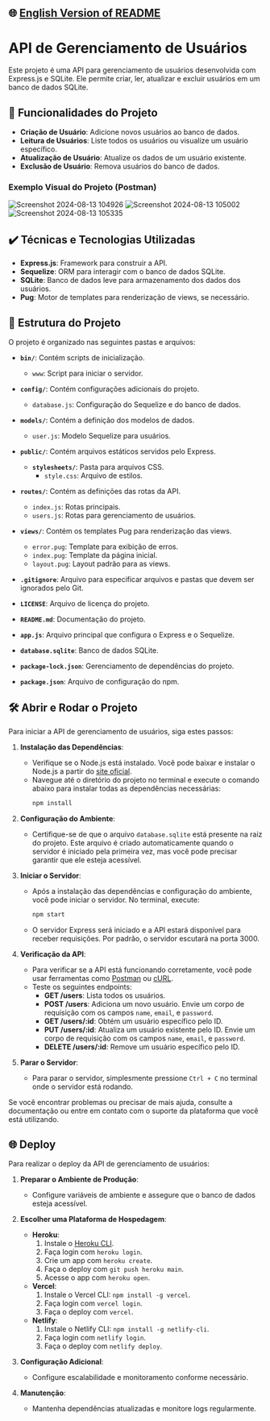 ## 🌐 [English Version of README](README_EN.md)

# API de Gerenciamento de Usuários

Este projeto é uma API para gerenciamento de usuários desenvolvida com Express.js e SQLite. Ele permite criar, ler, atualizar e excluir usuários em um banco de dados SQLite.

## 🔨 Funcionalidades do Projeto

- **Criação de Usuário**: Adicione novos usuários ao banco de dados.
- **Leitura de Usuários**: Liste todos os usuários ou visualize um usuário específico.
- **Atualização de Usuário**: Atualize os dados de um usuário existente.
- **Exclusão de Usuário**: Remova usuários do banco de dados.

### Exemplo Visual do Projeto (Postman)

![Screenshot 2024-08-13 104926](https://github.com/user-attachments/assets/eeec7d80-ccc2-4db9-a2a4-3109a5544a35)
![Screenshot 2024-08-13 105002](https://github.com/user-attachments/assets/6d518d57-9454-47dc-a895-5c333881468a)
![Screenshot 2024-08-13 105335](https://github.com/user-attachments/assets/7548fc25-82b4-48c2-8d69-ae14b723efea)

## ✔️ Técnicas e Tecnologias Utilizadas

- **Express.js**: Framework para construir a API.
- **Sequelize**: ORM para interagir com o banco de dados SQLite.
- **SQLite**: Banco de dados leve para armazenamento dos dados dos usuários.
- **Pug**: Motor de templates para renderização de views, se necessário.

## 📁 Estrutura do Projeto

O projeto é organizado nas seguintes pastas e arquivos:

- **`bin/`**: Contém scripts de inicialização.
  - `www`: Script para iniciar o servidor.

- **`config/`**: Contém configurações adicionais do projeto.
  - `database.js`: Configuração do Sequelize e do banco de dados.

- **`models/`**: Contém a definição dos modelos de dados.
  - `user.js`: Modelo Sequelize para usuários.

- **`public/`**: Contém arquivos estáticos servidos pelo Express.
  - **`stylesheets/`**: Pasta para arquivos CSS.
    - `style.css`: Arquivo de estilos.

- **`routes/`**: Contém as definições das rotas da API.
  - `index.js`: Rotas principais.
  - `users.js`: Rotas para gerenciamento de usuários.

- **`views/`**: Contém os templates Pug para renderização das views.
  - `error.pug`: Template para exibição de erros.
  - `index.pug`: Template da página inicial.
  - `layout.pug`: Layout padrão para as views.

- **`.gitignore`**: Arquivo para especificar arquivos e pastas que devem ser ignorados pelo Git.

- **`LICENSE`**: Arquivo de licença do projeto.

- **`README.md`**: Documentação do projeto.

- **`app.js`**: Arquivo principal que configura o Express e o Sequelize.

- **`database.sqlite`**: Banco de dados SQLite.

- **`package-lock.json`**: Gerenciamento de dependências do projeto.

- **`package.json`**: Arquivo de configuração do npm.

## 🛠️ Abrir e Rodar o Projeto

Para iniciar a API de gerenciamento de usuários, siga estes passos:

1. **Instalação das Dependências**:
   - Verifique se o Node.js está instalado. Você pode baixar e instalar o Node.js a partir do [site oficial](https://nodejs.org/).
   - Navegue até o diretório do projeto no terminal e execute o comando abaixo para instalar todas as dependências necessárias:
     ```bash
     npm install
     ```

2. **Configuração do Ambiente**:
   - Certifique-se de que o arquivo `database.sqlite` está presente na raiz do projeto. Este arquivo é criado automaticamente quando o servidor é iniciado pela primeira vez, mas você pode precisar garantir que ele esteja acessível.

3. **Iniciar o Servidor**:
   - Após a instalação das dependências e configuração do ambiente, você pode iniciar o servidor. No terminal, execute:
     ```bash
     npm start
     ```
   - O servidor Express será iniciado e a API estará disponível para receber requisições. Por padrão, o servidor escutará na porta 3000. 

4. **Verificação da API**:
   - Para verificar se a API está funcionando corretamente, você pode usar ferramentas como [Postman](https://www.postman.com/) ou [cURL](https://curl.se/).
   - Teste os seguintes endpoints:
     - **GET /users**: Lista todos os usuários.
     - **POST /users**: Adiciona um novo usuário. Envie um corpo de requisição com os campos `name`, `email`, e `password`.
     - **GET /users/:id**: Obtém um usuário específico pelo ID.
     - **PUT /users/:id**: Atualiza um usuário existente pelo ID. Envie um corpo de requisição com os campos `name`, `email`, e `password`.
     - **DELETE /users/:id**: Remove um usuário específico pelo ID.

5. **Parar o Servidor**:
   - Para parar o servidor, simplesmente pressione `Ctrl + C` no terminal onde o servidor está rodando.

Se você encontrar problemas ou precisar de mais ajuda, consulte a documentação ou entre em contato com o suporte da plataforma que você está utilizando.

## 🌐 Deploy

Para realizar o deploy da API de gerenciamento de usuários:

1. **Preparar o Ambiente de Produção**:
   - Configure variáveis de ambiente e assegure que o banco de dados esteja acessível.

2. **Escolher uma Plataforma de Hospedagem**:
   - **Heroku**:
     1. Instale o [Heroku CLI](https://devcenter.heroku.com/articles/heroku-cli).
     2. Faça login com `heroku login`.
     3. Crie um app com `heroku create`.
     4. Faça o deploy com `git push heroku main`.
     5. Acesse o app com `heroku open`.
   - **Vercel**:
     1. Instale o Vercel CLI: `npm install -g vercel`.
     2. Faça login com `vercel login`.
     3. Faça o deploy com `vercel`.
   - **Netlify**:
     1. Instale o Netlify CLI: `npm install -g netlify-cli`.
     2. Faça login com `netlify login`.
     3. Faça o deploy com `netlify deploy`.

3. **Configuração Adicional**:
   - Configure escalabilidade e monitoramento conforme necessário.

4. **Manutenção**:
   - Mantenha dependências atualizadas e monitore logs regularmente.

